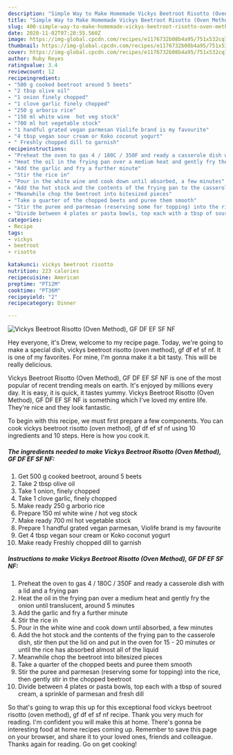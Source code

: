 ```yaml
---
description: "Simple Way to Make Homemade Vickys Beetroot Risotto (Oven Method), GF DF EF SF NF"
title: "Simple Way to Make Homemade Vickys Beetroot Risotto (Oven Method), GF DF EF SF NF"
slug: 400-simple-way-to-make-homemade-vickys-beetroot-risotto-oven-method-gf-df-ef-sf-nf
date: 2020-11-02T07:28:55.560Z
image: https://img-global.cpcdn.com/recipes/e1176732b08b4a95/751x532cq70/vickys-beetroot-risotto-oven-method-gf-df-ef-sf-nf-recipe-main-photo.jpg
thumbnail: https://img-global.cpcdn.com/recipes/e1176732b08b4a95/751x532cq70/vickys-beetroot-risotto-oven-method-gf-df-ef-sf-nf-recipe-main-photo.jpg
cover: https://img-global.cpcdn.com/recipes/e1176732b08b4a95/751x532cq70/vickys-beetroot-risotto-oven-method-gf-df-ef-sf-nf-recipe-main-photo.jpg
author: Ruby Reyes
ratingvalue: 3.4
reviewcount: 12
recipeingredient:
- "500 g cooked beetroot around 5 beets"
- "2 tbsp olive oil"
- "1 onion finely chopped"
- "1 clove garlic finely chopped"
- "250 g arborio rice"
- "150 ml white wine  hot veg stock"
- "700 ml hot vegetable stock"
- "1 handful grated vegan parmesan Violife brand is my favourite"
- "4 tbsp vegan sour cream or Koko coconut yogurt"
- " Freshly chopped dill to garnish"
recipeinstructions:
- "Preheat the oven to gas 4 / 180C / 350F and ready a casserole dish with a lid and a frying pan"
- "Heat the oil in the frying pan over a medium heat and gently fry the onion until translucent, around 5 minutes"
- "Add the garlic and fry a further minute"
- "Stir the rice in"
- "Pour in the white wine and cook down until absorbed, a few minutes"
- "Add the hot stock and the contents of the frying pan to the casserole dish, stir then put the lid on and put in the oven for 15 - 20 minutes or until the rice has absorbed almost all of the liquid"
- "Meanwhile chop the beetroot into bitesized pieces"
- "Take a quarter of the chopped beets and puree them smooth"
- "Stir the puree and parmesan (reserving some for topping) into the rice, then gently stir in the chopped beetroot"
- "Divide between 4 plates or pasta bowls, top each with a tbsp of soured cream, a sprinkle of parmesan and fresh dill"
categories:
- Recipe
tags:
- vickys
- beetroot
- risotto

katakunci: vickys beetroot risotto 
nutrition: 223 calories
recipecuisine: American
preptime: "PT12M"
cooktime: "PT36M"
recipeyield: "2"
recipecategory: Dinner

---
```



![Vickys Beetroot Risotto (Oven Method), GF DF EF SF NF](https://img-global.cpcdn.com/recipes/e1176732b08b4a95/751x532cq70/vickys-beetroot-risotto-oven-method-gf-df-ef-sf-nf-recipe-main-photo.jpg)

Hey everyone, it's Drew, welcome to my recipe page. Today, we're going to make a special dish, vickys beetroot risotto (oven method), gf df ef sf nf. It is one of my favorites. For mine, I'm gonna make it a bit tasty. This will be really delicious.

Vickys Beetroot Risotto (Oven Method), GF DF EF SF NF is one of the most popular of recent trending meals on earth. It's enjoyed by millions every day. It is easy, it is quick, it tastes yummy. Vickys Beetroot Risotto (Oven Method), GF DF EF SF NF is something which I've loved my entire life. They're nice and they look fantastic.




To begin with this recipe, we must first prepare a few components. You can cook vickys beetroot risotto (oven method), gf df ef sf nf using 10 ingredients and 10 steps. Here is how you cook it.

<!--inarticleads1-->

##### The ingredients needed to make Vickys Beetroot Risotto (Oven Method), GF DF EF SF NF:

1. Get 500 g cooked beetroot, around 5 beets
1. Take 2 tbsp olive oil
1. Take 1 onion, finely chopped
1. Take 1 clove garlic, finely chopped
1. Make ready 250 g arborio rice
1. Prepare 150 ml white wine / hot veg stock
1. Make ready 700 ml hot vegetable stock
1. Prepare 1 handful grated vegan parmesan, Violife brand is my favourite
1. Get 4 tbsp vegan sour cream or Koko coconut yogurt
1. Make ready  Freshly chopped dill to garnish




<!--inarticleads2-->

##### Instructions to make Vickys Beetroot Risotto (Oven Method), GF DF EF SF NF:

1. Preheat the oven to gas 4 / 180C / 350F and ready a casserole dish with a lid and a frying pan
1. Heat the oil in the frying pan over a medium heat and gently fry the onion until translucent, around 5 minutes
1. Add the garlic and fry a further minute
1. Stir the rice in
1. Pour in the white wine and cook down until absorbed, a few minutes
1. Add the hot stock and the contents of the frying pan to the casserole dish, stir then put the lid on and put in the oven for 15 - 20 minutes or until the rice has absorbed almost all of the liquid
1. Meanwhile chop the beetroot into bitesized pieces
1. Take a quarter of the chopped beets and puree them smooth
1. Stir the puree and parmesan (reserving some for topping) into the rice, then gently stir in the chopped beetroot
1. Divide between 4 plates or pasta bowls, top each with a tbsp of soured cream, a sprinkle of parmesan and fresh dill




So that's going to wrap this up for this exceptional food vickys beetroot risotto (oven method), gf df ef sf nf recipe. Thank you very much for reading. I'm confident you will make this at home. There's gonna be interesting food at home recipes coming up. Remember to save this page on your browser, and share it to your loved ones, friends and colleague. Thanks again for reading. Go on get cooking!
